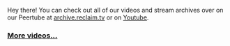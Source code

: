Hey there! You can check out all of our videos and stream archives over on our Peertube at [archive.reclaim.tv](https://archive.reclaim.tv) or on [Youtube](https://www.youtube.com/@reclaimhosting).

<div id="latest-videos"></div>
<h3 class="latest-videos-footer"><a href="https://archive.reclaim.tv">More videos...</a></h4>